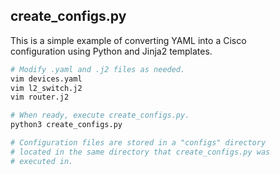 
## create_configs.py

This is a simple example of converting YAML into a Cisco  
configuration using Python and Jinja2 templates.

```sh
# Modify .yaml and .j2 files as needed.
vim devices.yaml
vim l2_switch.j2
vim router.j2

# When ready, execute create_configs.py.
python3 create_configs.py

# Configuration files are stored in a "configs" directory
# located in the same directory that create_configs.py was
# executed in.
````
